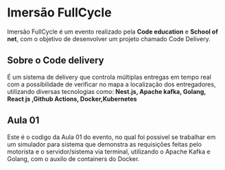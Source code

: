 # Imersão FullCycle

Imersão FullCycle é um evento realizado pela **Code education** e **School of net**, com o objetivo de desenvolver um projeto chamado Code Delivery.

## Sobre o Code delivery

É um sistema de delivery que controla múltiplas entregas em tempo real com a possibilidade de verificar no mapa a localização dos entregadores, utilizando diversas tecnologias como:
**Nest.js, Apache kafka, Golang, React js ,Github Actions, Docker,Kubernetes**

## Aula 01

Este é o codigo da Aula 01 do evento, no qual foi possivel se trabalhar em um simulador para sistema que demonstra as requisições feitas pelo motorista e o servidor/sistema via terminal, utilizando o Apache Kafka e Golang, com o auxilo de containers do Docker.
